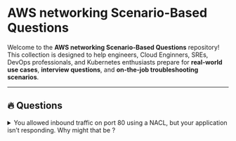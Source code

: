 # AWS networking Scenario-Based Questions

Welcome to the **AWS networking Scenario-Based Questions** repository!  
This collection is designed to help engineers, Cloud Enginners, SREs, DevOps professionals, and Kubernetes enthusiasts prepare for **real-world use cases**, **interview questions**, and **on-the-job troubleshooting scenarios**.

---

## 🔥 Questions

<details>
<summary>You allowed inbound traffic on port 80 using a NACL, but your application isn’t responding. Why might that be ?</summary>
NACLs are stateless. You must also allow the outbound traffic on ephemeral ports for the response to be sent back.
</b></details>
